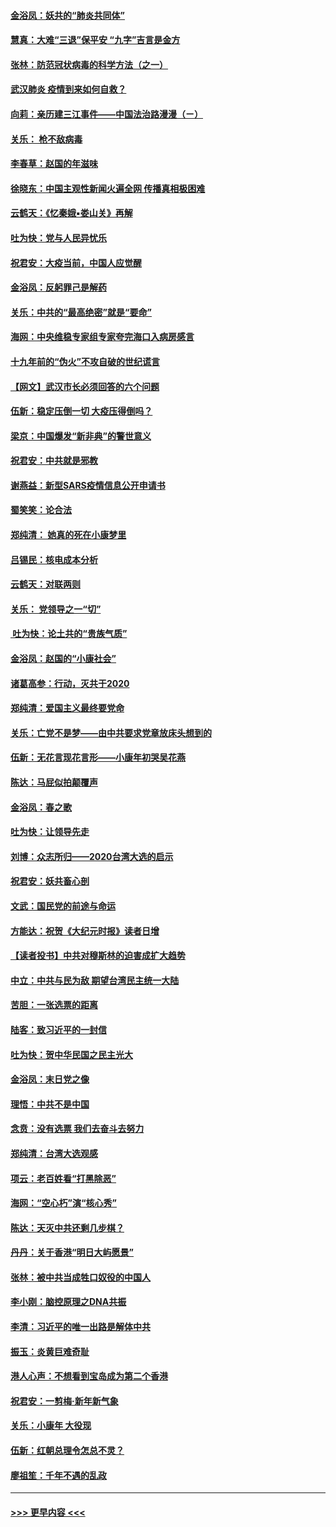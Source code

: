 #### [金浴凤：妖共的“肺炎共同体”](../pages/nsc993/n11829448.md?t=01291922) 
#### [慧真：大难“三退”保平安 “九字”吉言是金方](../pages/nsc993/n11829501.md?t=01291922) 
#### [张林：防范冠状病毒的科学方法（之一）](../pages/nsc993/n11828618.md?t=01291922) 
#### [武汉肺炎 疫情到来如何自救？](../pages/nsc993/n11827632.md?t=01291922) 
#### [向莉：亲历建三江事件——中国法治路漫漫（ㄧ）](../pages/nsc993/n11827190.md?t=01291922) 
#### [关乐： 枪不敌病毒](../pages/nsc993/n11826746.md?t=01291922) 
#### [李春草：赵国的年滋味](../pages/nsc993/n11826321.md?t=01291922) 
#### [徐晓东：中国主观性新闻火遍全网 传播真相极困难](../pages/nsc993/n11826508.md?t=01291922) 
#### [云鹤天：《忆秦娥▪娄山关》再解](../pages/nsc993/n11824682.md?t=01291922) 
#### [吐为快：党与人民异忧乐](../pages/nsc993/n11824660.md?t=01291922) 
#### [祝君安：大疫当前，中国人应觉醒](../pages/nsc993/n11821946.md?t=01291922) 
#### [金浴凤：反躬罪己是解药](../pages/nsc993/n11820280.md?t=01291922) 
#### [关乐：中共的“最高绝密”就是“要命”](../pages/nsc993/n11816946.md?t=01291922) 
#### [海网：中央维稳专家组专家夸完海口入病房感言](../pages/nsc993/n11815138.md?t=01291922) 
#### [十九年前的“伪火”不攻自破的世纪谎言](../pages/nsc993/n11813238.md?t=01291922) 
#### [【网文】武汉市长必须回答的六个问题](../pages/nsc993/n11813848.md?t=01291922) 
#### [伍新：稳定压倒一切 大疫压得倒吗？](../pages/nsc993/n11812634.md?t=01291922) 
#### [梁京：中国爆发“新非典”的警世意义](../pages/nsc993/n11812554.md?t=01291922) 
#### [祝君安：中共就是邪教](../pages/nsc993/n11812431.md?t=01291922) 
#### [谢燕益：新型SARS疫情信息公开申请书](../pages/nsc993/n11808840.md?t=01291922) 
#### [蜀笑笑：论合法](../pages/nsc993/n11808064.md?t=01291922) 
#### [郑纯清： 她真的死在小康梦里](../pages/nsc993/n11806623.md?t=01291922) 
#### [吕锡民：核电成本分析](../pages/nsc993/n11806284.md?t=01291922) 
#### [云鹤天：对联两则](../pages/nsc993/n11805957.md?t=01291922) 
#### [关乐： 党领导之一“切”](../pages/nsc993/n11804505.md?t=01291922) 
#### [ 吐为快：论土共的“贵族气质”](../pages/nsc993/n11804490.md?t=01291922) 
#### [金浴凤：赵国的“小康社会”](../pages/nsc993/n11804452.md?t=01291922) 
#### [诸葛高参：行动，灭共于2020](../pages/nsc993/n11804120.md?t=01291922) 
#### [郑纯清：爱国主义最终要党命](../pages/nsc993/n11802197.md?t=01291922) 
#### [关乐：亡党不是梦——由中共要求党章放床头想到的](../pages/nsc993/n11802156.md?t=01291922) 
#### [伍新：无花言现花言形——小康年初哭吴花燕](../pages/nsc993/n11800044.md?t=01291922) 
#### [陈达：马屁似拍颠覆声](../pages/nsc993/n11800010.md?t=01291922) 
#### [金浴凤：春之歌](../pages/nsc993/n11797687.md?t=01291922) 
#### [吐为快：让领导先走](../pages/nsc993/n11797512.md?t=01291922) 
#### [刘博：众志所归——2020台湾大选的启示](../pages/nsc993/n11796878.md?t=01291922) 
#### [祝君安：妖共畜心剖](../pages/nsc993/n11794273.md?t=01291922) 
#### [文武：国民党的前途与命运](../pages/nsc993/n11794198.md?t=01291922) 
#### [方能达：祝贺《大纪元时报》读者日增](../pages/nsc993/n11793807.md?t=01291922) 
#### [【读者投书】中共对穆斯林的迫害成扩大趋势](../pages/nsc993/n11791371.md?t=01291922) 
#### [中立：中共与民为敌 期望台湾民主统一大陆](../pages/nsc993/n11790392.md?t=01291922) 
#### [苦胆：一张选票的距离](../pages/nsc993/n11788914.md?t=01291922) 
#### [陆客：致习近平的一封信](../pages/nsc993/n11788867.md?t=01291922) 
#### [吐为快：贺中华民国之民主光大](../pages/nsc993/n11788618.md?t=01291922) 
#### [金浴凤：末日党之像](../pages/nsc993/n11787475.md?t=01291922) 
#### [理悟：中共不是中国](../pages/nsc993/n11787463.md?t=01291922) 
#### [念贲：没有选票  我们去奋斗去努力](../pages/nsc993/n11787398.md?t=01291922) 
#### [郑纯清：台湾大选观感](../pages/nsc993/n11786210.md?t=01291922) 
#### [项云：老百姓看“打黑除恶”](../pages/nsc993/n11785398.md?t=01291922) 
#### [海网：“空心朽”演“核心秀”](../pages/nsc993/n11783874.md?t=01291922) 
#### [陈达：天灭中共还剩几步棋？](../pages/nsc993/n11783719.md?t=01291922) 
#### [丹丹：关于香港“明日大屿愿景”](../pages/nsc993/n11783273.md?t=01291922) 
#### [张林：被中共当成牲口奴役的中国人](../pages/nsc993/n11782397.md?t=01291922) 
#### [李小刚：脑控原理之DNA共振](../pages/nsc993/n11780962.md?t=01291922) 
#### [李清：习近平的唯一出路是解体中共](../pages/nsc993/n11780866.md?t=01291922) 
#### [振玉：炎黄巨难奇耻](../pages/nsc993/n11779632.md?t=01291922) 
#### [港人心声：不想看到宝岛成为第二个香港](../pages/nsc993/n11778817.md?t=01291922) 
#### [祝君安：一剪梅‧新年新气象](../pages/nsc993/n11776340.md?t=01291922) 
#### [关乐：小康年 大役现](../pages/nsc993/n11774213.md?t=01291922) 
#### [伍新：红朝总理令怎总不灵？](../pages/nsc993/n11770813.md?t=01291922) 
#### [廖祖笙：千年不遇的乱政](../pages/nsc993/n11770373.md?t=01291922) 

----
#### [ >>> 更早内容 <<< ](../indexes/nsc993-earlier.md)
